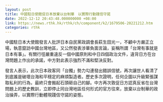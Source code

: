 ```yaml
---
layout: post
title: 中國駐日使館促日本放棄以台制華　以實際行動踐信守諾
date: 2022-12-12 20:43:48.000000000 +08:00
link: https://news.rthk.hk/rthk/ch/component/k2/1679506-20221212.htm
categories: rthk
---
```


中國駐日本大使館發言人批評日本自民黨政調會長萩生田光一，不顧中方嚴正立場，執意竄訪中國台灣地區，又公然發表涉華負面言論，妄稱所謂「台灣有事就是日本有事」。有關行徑嚴重違反一個中國原則和中日四個政治文件，違背日方在台灣問題上作出的承諾，中方對此表示強烈不滿和堅決反對。

發言人表示，此次日本政客同「台獨」勢力勾連發出錯誤信號，再次讓世人看清了到底誰是破壞台海和平穩定的麻煩製造者。歷史多次證明，任何企圖以升級緊張謀取私利的行為，最終只會搬起石頭砸自己的腳。中方再次敦促日方認真反省在台灣問題上的歷史教訓，立即停止同台灣地區任何形式的官方往來，放棄以台制華的政治操弄，以實際行動體現踐信守諾的姿態。
